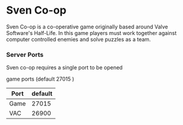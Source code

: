 # Sven Co-op
Sven Co-op is a co-operative game originally based around Valve Software's Half-Life. In this game players must work together against computer controlled enemies and solve puzzles as a team.

### Server Ports
Sven co-op requires a single port to be opened

game ports (default 27015 )

| Port    | default |
|---------|---------|
| Game    |  27015  |
| VAC     |  26900  |
